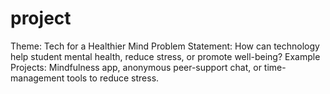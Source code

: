 # project

Theme: Tech for a Healthier Mind Problem Statement: How can technology help student mental health, reduce stress, or promote well-being? Example Projects: Mindfulness app, anonymous peer-support chat, or time-management tools to reduce stress.
